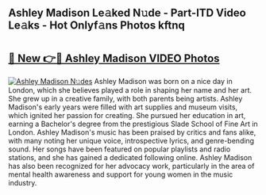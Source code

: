 ## Ashley Madison Le𝚊ked N𝚞de - Part-lTD Video Le𝚊ks - Hot Onlyf𝚊ns Photos kftnq

# <h2><a href="http://ab12824.deff.icu/?id=Ashley+Madison">🔗 New 👉🔴 Ashley Madison VIDEO Photos</a></h2>

[![Ashley Madison N𝚞des](https://i.imgur.com/rIISA9y.gif)](http://ab12824.deff.icu/?id=Ashley+Madison)
Ashley Madison was born on a nice day in London, which she believes played a role in shaping her name and her art. She grew up in a creative family, with both parents being artists. Ashley Madison's early years were filled with art supplies and museum visits, which ignited her passion for creating. She pursued her education in art, earning a Bachelor's degree from the prestigious Slade School of Fine Art in London. Ashley Madison's music has been praised by critics and fans alike, with many noting her unique voice, introspective lyrics, and genre-bending sound. Her songs have been featured on popular playlists and radio stations, and she has gained a dedicated following online. Ashley Madison has also been recognized for her advocacy work, particularly in the area of mental health awareness and support for young women in the music industry.
